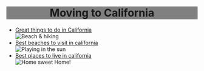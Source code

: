 <html lang="en" dir="ltr">

<head>
  <meta charset="utf-8">
  <title>🏄 Moving to California</title>

  <center>
    <h1 style="background-color:Gray;">Moving to California</h1>
  </center>

</head>

<body>
<ul>
  <li><a href="https://www.road-trip-usa.com/blog/50-things-to-do-in-california-the-ultimate-bucket-list" target="_blank">Great things to do in California</a></li>
  <img
    src="https://images.squarespace-cdn.com/content/v1/5ca3e1daca525b6d60ba7012/1555645260066-JASPEM4FZJ6FWSG03LWU/ke17ZwdGBToddI8pDm48kPTrHXgsMrSIMwe6YW3w1AZ7gQa3H78H3Y0txjaiv_0fDoOvxcdMmMKkDsyUqMSsMWxHk725yiiHCCLfrh8O1z4YTzHvnKhyp6Da-NYroOW3ZGjoBKy3azqku80C789l0k5fwC0WRNFJBIXiBeNI5fKTrY37saURwPBw8fO2esROAxn-RKSrlQamlL27g22X2A/image-asset.jpeg?format=1500w"
    alt="Beach & hiking">
  <li><a href="https://www.californiabeaches.com/top-10-beaches-in-california/" target="_blank">Best beaches to visit in california</a></li>
  <img src="https://www.californiabeaches.com/wp-content/uploads/2014/09/bigs-Santa-Monica-State-Beach-looking-at-the-pier-from-south-959976-Large-e1491334964562-650x377.jpg" alt="Playing in the sun">
  <li><a href="https://www.moving.com/tips/the-10-best-places-to-live-in-california/" target="_blank">Best places to live in california</a></li>
  <img src="https://www.bankrate.com/2020/12/09142057/Californias_best_places_to_live_2021.jpg?auto=webp&crop=16:9&width=900" alt="Home sweet Home!">
</ul>

</body>

</html>
